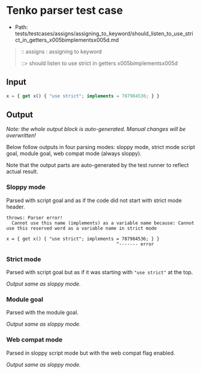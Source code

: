 # Tenko parser test case

- Path: tests/testcases/assigns/assigning_to_keyword/should_listen_to_use_strict_in_getters_x005bimplementsx005d.md

> :: assigns : assigning to keyword
>
> ::> should listen to use strict in getters x005bimplementsx005d

## Input

`````js
x = { get x() { "use strict"; implements = 787984536; } }
`````

## Output

_Note: the whole output block is auto-generated. Manual changes will be overwritten!_

Below follow outputs in four parsing modes: sloppy mode, strict mode script goal, module goal, web compat mode (always sloppy).

Note that the output parts are auto-generated by the test runner to reflect actual result.

### Sloppy mode

Parsed with script goal and as if the code did not start with strict mode header.

`````
throws: Parser error!
  Cannot use this name (implements) as a variable name because: Cannot use this reserved word as a variable name in strict mode

x = { get x() { "use strict"; implements = 787984536; } }
                                         ^------- error
`````

### Strict mode

Parsed with script goal but as if it was starting with `"use strict"` at the top.

_Output same as sloppy mode._

### Module goal

Parsed with the module goal.

_Output same as sloppy mode._

### Web compat mode

Parsed in sloppy script mode but with the web compat flag enabled.

_Output same as sloppy mode._
